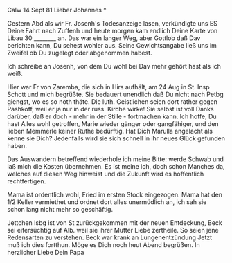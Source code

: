  Calw 14 Sept 81
Lieber Johannes <Hesse>*

Gestern Abd als wir Fr. Josenh's Todesanzeige lasen, verkündigte uns ES Deine Fahrt nach Zuffenh und heute morgen kam endlich Deine Karte von Libau 30 ________ an. Das war ein langer Weg, aber Gottlob daß Dav berichten kann, Du sehest wohler aus. Seine Gewichtsangabe ließ uns im Zweifel ob Du zugelegt oder abgenommen habest.

Ich schreibe an Josenh, von dem Du wohl bei Dav mehr gehört hast als ich weiß.

Hier war Fr von Zaremba, die sich in Hirs aufhält, am 24 Aug in St. Insp Schott und mich begrüßte. Sie bedauert unendlich daß Du nicht nach Petbg giengst, wo es so noth thäte. Die luth. Geistlichen seien dort rather gegen Pashkoff, weil er ja nur in der russ. Kirche wirke! Sie selbst ist voll Danks darüber, daß er doch - mehr in der Stille - fortmachen kann. 
Ich hoffe, Du hast Alles wohl getroffen, Marie wieder gänger oder gangfähiger, und den lieben Memmerle keiner Ruthe bedürftig. Hat Dich Marulla angelacht als kenne sie Dich? Jedenfalls wird sie sich schnell in ihr neues Glück gefunden haben.

Das Auswandern betreffend wiederhole ich meine Bitte: werde Schwab und laß mich die Kosten übernehmen. Es ist meine ich, doch schon Manches da, welches auf diesen Weg hinweist und die Zukunft wird es hoffentlich rechtfertigen.

Mama ist ordentlich wohl, Fried im ersten Stock eingezogen. Mama hat den 1/2 Keller vermiethet und ordnet dort alles unermüdlich an, ich sah sie schon lang nicht mehr so geschäftig.

Jettchen Isbg ist von St zurückgekommen mit der neuen Entdeckung, Beck sei eifersüchtig auf Alb. weil sie ihrer Mutter Liebe zertheile. So seien jene Redensarten zu verstehen. Beck war krank an Lungenentzündung 
Jetzt muß ich dies fortthun. Möge es Dich noch heut Abend begrüßen. 
 In herzlicher Liebe Dein
 Papa
